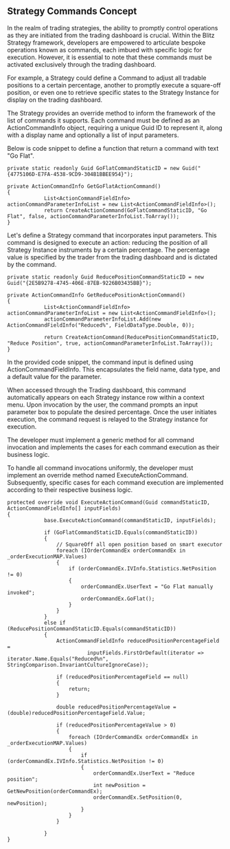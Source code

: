 ## Strategy Commands Concept
In the realm of trading strategies, the ability to promptly control operations as they are initiated from the trading dashboard is crucial. Within the Blitz Strategy framework, developers are empowered to articulate bespoke operations known as commands, each imbued with specific logic for execution. However, it is essential to note that these commands must be activated exclusively through the trading dashboard.

For example, a Strategy could define a Command to adjust all tradable positions to a certain percentage, another to promptly execute a square-off position, or even one to retrieve specific states to the Strategy Instance for display on the trading dashboard.

The Strategy provides an override method to inform the framework of the list of commands it supports. Each command must be defined as an ActionCommandInfo object, requiring a unique Guid ID to represent it, along with a display name and optionally a list of input parameters.

Below is code snippet to define a function that return a command with text "Go Flat".

```
private static readonly Guid GoFlatCommandStaticID = new Guid("{4775106D-E7FA-4538-9CD9-304B1BBEE954}");

private ActionCommandInfo GetGoFlatActionCommand()
{
            List<ActionCommandFieldInfo> actionCommandParameterInfoList = new List<ActionCommandFieldInfo>();
            return CreateActionCommand(GoFlatCommandStaticID, "Go Flat", false, actionCommandParameterInfoList.ToArray());
}
```

Let's define a Strategy command that incorporates input parameters. This command is designed to execute an action: reducing the position of all Strategy Instance instruments by a certain percentage. The percentage value is specified by the trader from the trading dashboard and is dictated by the command.

```
private static readonly Guid ReducePositionCommandStaticID = new Guid("{2E5B9278-4745-406E-87EB-9226B03435BB}");

private ActionCommandInfo GetReducePositionActionCommand()
{
            List<ActionCommandFieldInfo> actionCommandParameterInfoList = new List<ActionCommandFieldInfo>();
            actionCommandParameterInfoList.Add(new ActionCommandFieldInfo("Reduced%", FieldDataType.Double, 0));
          
            return CreateActionCommand(ReducePositionCommandStaticID, "Reduce Position", true, actionCommandParameterInfoList.ToArray());
}
```

In the provided code snippet, the command input is defined using ActionCommandFieldInfo. This encapsulates the field name, data type, and a default value for the parameter.

When accessed through the Trading dashboard, this command automatically appears on each Strategy instance row within a context menu. Upon invocation by the user, the command prompts an input parameter box to populate the desired percentage. Once the user initiates execution, the command request is relayed to the Strategy instance for execution.

The developer must implement a generic method for all command invocation and implements the cases for each command execution as their business logic.

To handle all command invocations uniformly, the developer must implement an override method named ExecuteActionCommand. Subsequently, specific cases for each command execution are implemented according to their respective business logic.

```
protected override void ExecuteActionCommand(Guid commandStaticID, ActionCommandFieldInfo[] inputFields)
{
            base.ExecuteActionCommand(commandStaticID, inputFields);

            if (GoFlatCommandStaticID.Equals(commandStaticID))
            {
                // SquareOff all open position based on smart executor
                foreach (IOrderCommandEx orderCommandEx in _orderExecutionMAP.Values)
                {
                    if (orderCommandEx.IVInfo.Statistics.NetPosition != 0)
                    {
                        orderCommandEx.UserText = "Go Flat manually invoked";
                        orderCommandEx.GoFlat();
                    }
                }
            }
            else if (ReducePositionCommandStaticID.Equals(commandStaticID))
            {
                ActionCommandFieldInfo reducedPositionPercentageField = 
                          inputFields.FirstOrDefault(iterator => iterator.Name.Equals("Reduced%n", StringComparison.InvariantCultureIgnoreCase));

                if (reducedPositionPercentageField == null)
                {
                    return;
                }

                double reducedPositionPercentageValue = (double)reducedPositionPercentageField.Value;

                if (reducedPositionPercentageValue > 0)
                {
                    foreach (IOrderCommandEx orderCommandEx in _orderExecutionMAP.Values)
                    {
                        if (orderCommandEx.IVInfo.Statistics.NetPosition != 0)
                        {
                            orderCommandEx.UserText = "Reduce position";
                            int newPosition = GetNewPosition(orderCommandEx);
                            orderCommandEx.SetPosition(0, newPosition);
                        }
                    }
                }

            }
}
```